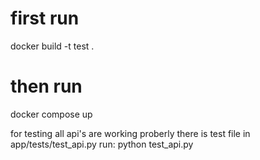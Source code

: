 # first run
docker build -t test .

# then run
docker compose up

for testing all api's are working proberly there is test file in app/tests/test_api.py
run:
python test_api.py
